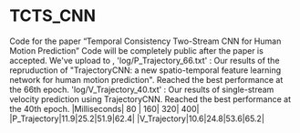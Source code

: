 # TCTS_CNN
Code for the paper “Temporal Consistency Two-Stream CNN for Human Motion Prediction”
Code will be completely public after the paper is accepted.
We've upload  to , 
'log/P_Trajectory_66.txt' : Our results of the repruduction of "TrajectoryCNN: a new spatio-temporal feature learning network for human motion prediction". Reached the best performance at the 66th epoch.
'log/V_Trajectory_40.txt' : Our results of single-stream velocity prediction using TrajectoryCNN. Reached the best performance at the 40th epoch.
|Milliseconds| 80 | 160| 320| 400|
|P_Trajectory|11.9|25.2|51.9|62.4|
|V_Trajectory|10.6|24.8|53.6|65.2|
